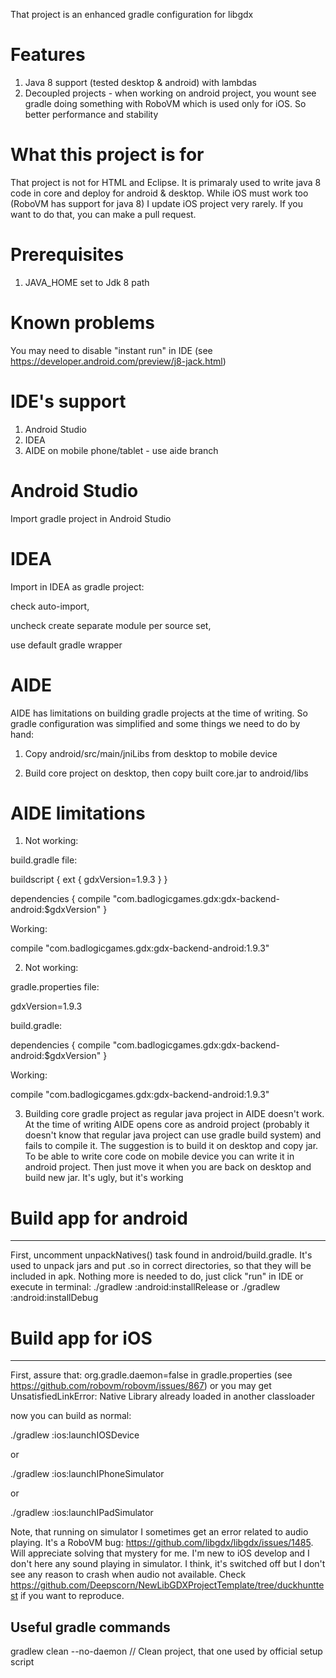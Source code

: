 That project is an enhanced gradle configuration for libgdx

# Features
1. Java 8 support (tested desktop & android) with lambdas
2. Decoupled projects - when working on android project, you wount see gradle doing something with RoboVM which is used only for iOS. So better performance and stability

# What this project is for
That project is not for HTML and Eclipse. It is primaraly used to write java 8 code in core and deploy for android & desktop. While iOS must work too (RoboVM has support for java 8) I update iOS project very rarely. If you want to do that, you can make a pull request.

# Prerequisites
1. JAVA_HOME set to Jdk 8 path

# Known problems
You may need to disable "instant run" in IDE (see https://developer.android.com/preview/j8-jack.html)

# IDE's support
1. Android Studio
2. IDEA
3. AIDE on mobile phone/tablet - use aide branch

# Android Studio
Import gradle project in Android Studio

# IDEA
Import in IDEA as gradle project:

check auto-import, 

uncheck create separate module per source set, 

use default gradle wrapper

# AIDE
AIDE has limitations on building gradle projects at the time of writing. So gradle configuration was simplified and some things we need to do by hand:

1. Copy android/src/main/jniLibs from desktop to mobile device

2. Build core project on desktop, then copy built core.jar to android/libs

# AIDE limitations
1. Not working:

build.gradle file:

buildscript { 
  ext { 
    gdxVersion=1.9.3 
  } 
} 

dependencies {
  compile "com.badlogicgames.gdx:gdx-backend-android:$gdxVersion"
}

Working:

compile "com.badlogicgames.gdx:gdx-backend-android:1.9.3"

2. Not working:

gradle.properties file:

gdxVersion=1.9.3

build.gradle:

dependencies {
  compile "com.badlogicgames.gdx:gdx-backend-android:$gdxVersion"
}

Working:

compile "com.badlogicgames.gdx:gdx-backend-android:1.9.3"

3. Building core gradle project as regular java project in AIDE doesn't work. At the time of writing AIDE opens core as android project (probably it doesn't know that regular java project can use gradle build system) and fails to compile it. The suggestion is to build it on desktop and copy jar. To be able to write core code on mobile device you can write it in android project. Then just move it when you are back on desktop and build new jar. It's ugly, but it's working

# Build app for android

--------
First, uncomment unpackNatives() task found in android/build.gradle. It's used to unpack jars and put .so in correct directories, so that they will be included in apk. Nothing more is needed to do, just click "run" in IDE or execute in terminal:
./gradlew :android:installRelease
or
./gradlew :android:installDebug


# Build app for iOS

--------
First, assure that:
org.gradle.daemon=false
in gradle.properties (see https://github.com/robovm/robovm/issues/867) or you may get UnsatisfiedLinkError: Native Library already loaded in another classloader

now you can build as normal:

./gradlew :ios:launchIOSDevice

or

./gradlew :ios:launchIPhoneSimulator

or

./gradlew :ios:launchIPadSimulator

Note, that running on simulator I sometimes get an error related to audio playing. It's a RoboVM bug:
https://github.com/libgdx/libgdx/issues/1485. Will appreciate solving that mystery for me. I'm new to iOS develop and I don't here any sound playing in simulator. I think, it's switched off but I don't see any reason to crash when audio not available. Check https://github.com/Deepscorn/NewLibGDXProjectTemplate/tree/duckhunttest if you want to reproduce.

## Useful gradle commands
gradlew clean --no-daemon // Clean project, that one used by official setup script
